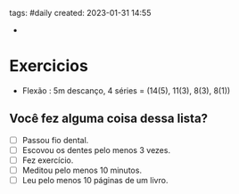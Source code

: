 tags: #daily 
created: 2023-01-31 14:55

- 

# Exercicios
- Flexão : 5m descanço, 4 séries = (14(5), 11(3), 8(3), 8(1))

## Você fez alguma coisa dessa lista?
- [ ] Passou fio dental.
- [ ] Escovou os dentes pelo menos 3 vezes.
- [ ] Fez exercício.
- [ ] Meditou pelo menos 10 minutos.
- [ ] Leu pelo menos 10 páginas de um livro.